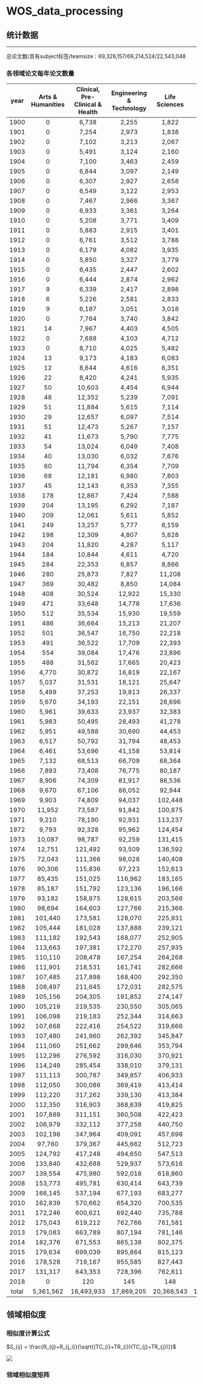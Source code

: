 # WOS_data_processing

## 统计数据
------
总论文数/具有subject标签/teamsize：69,326,157/69,214,524/22,543,048


### 各领域论文每年论文数量

|year|Arts & Humanities|Clinical, Pre-Clinical & Health|Engineering & Technology|Life Sciences|Physical Sciences|Social Sciences|
|:---:|:---:|:---:|:---:|:---:|:---:|:---:|
|1900|0|6,738|2,255|1,822|4,557|3,424|
|1901|0|7,254|2,973|1,838|4,927|4,015|
|1902|0|7,102|3,213|2,067|5,233|4,438|
|1903|0|5,491|3,124|2,160|5,073|4,545|
|1904|0|7,100|3,463|2,459|5,564|5,113|
|1905|0|6,844|3,097|2,149|5,574|4,679|
|1906|0|6,307|2,927|2,658|4,932|5,072|
|1907|0|6,549|3,122|2,953|5,582|5,599|
|1908|0|7,467|2,966|3,367|5,200|6,197|
|1909|0|6,933|3,361|3,264|5,912|6,745|
|1910|0|5,208|3,771|3,409|6,314|7,014|
|1911|0|5,883|2,915|3,401|5,558|6,767|
|1912|0|6,761|3,512|3,788|6,085|7,232|
|1913|0|6,179|4,082|3,935|6,428|7,652|
|1914|0|5,850|3,327|3,779|5,379|7,179|
|1915|0|6,435|2,447|2,602|4,017|6,109|
|1916|0|6,444|2,874|2,962|4,381|6,178|
|1917|9|6,339|2,417|2,898|3,702|5,951|
|1918|6|5,226|2,581|2,833|3,837|5,324|
|1919|9|6,187|3,051|3,018|4,456|5,585|
|1920|0|7,764|3,740|3,842|5,570|6,667|
|1921|14|7,967|4,403|4,505|6,618|7,311|
|1922|0|7,688|4,103|4,712|6,537|8,148|
|1923|0|8,710|4,025|5,482|7,210|9,413|
|1924|13|9,173|4,183|6,083|7,694|10,349|
|1925|12|8,644|4,616|6,351|8,447|11,142|
|1926|22|8,420|4,241|5,935|8,653|10,654|
|1927|50|10,603|4,454|6,944|7,877|11,944|
|1928|48|12,352|5,239|7,091|9,331|11,844|
|1929|51|11,884|5,615|7,114|9,054|12,523|
|1930|29|12,657|6,097|7,514|10,474|13,596|
|1931|51|12,473|5,267|7,157|9,383|14,601|
|1932|41|11,673|5,790|7,775|10,339|15,136|
|1933|54|13,024|6,049|7,408|10,527|13,890|
|1934|40|13,030|6,032|7,676|11,096|14,666|
|1935|60|11,794|6,354|7,709|11,780|15,175|
|1936|68|12,181|6,980|7,803|10,778|16,415|
|1937|45|12,143|6,353|7,355|10,592|16,651|
|1938|178|12,867|7,424|7,588|11,649|15,838|
|1939|204|13,195|6,292|7,187|10,689|15,991|
|1940|209|12,061|5,611|5,852|9,490|14,147|
|1941|249|13,257|5,777|6,159|9,120|13,254|
|1942|198|12,309|4,807|5,828|7,538|12,333|
|1943|204|11,820|4,287|5,117|7,054|11,254|
|1944|184|10,844|4,611|4,720|6,435|10,677|
|1945|284|22,353|6,857|8,866|9,859|11,440|
|1946|280|25,873|7,827|11,208|13,467|12,911|
|1947|369|30,482|8,850|14,084|16,942|14,175|
|1948|408|30,524|12,922|15,330|22,169|14,936|
|1949|471|33,648|14,778|17,636|24,351|16,719|
|1950|512|35,534|15,930|19,559|26,802|17,648|
|1951|486|36,664|15,213|21,207|28,764|18,293|
|1952|501|36,547|16,750|22,218|31,518|18,557|
|1953|491|36,522|17,709|22,393|34,138|17,234|
|1954|554|39,084|17,476|23,896|35,082|17,709|
|1955|488|31,562|17,665|20,423|33,523|16,660|
|1956|4,770|30,872|16,819|22,167|33,739|29,649|
|1957|5,037|31,531|18,121|25,647|36,095|32,476|
|1958|5,499|37,253|19,813|26,337|38,918|34,543|
|1959|5,670|34,193|22,151|28,696|42,715|35,114|
|1960|5,961|39,633|23,937|32,383|46,455|37,545|
|1961|5,983|50,495|28,493|41,278|54,036|37,769|
|1962|5,951|49,588|30,690|44,453|59,196|40,776|
|1963|6,517|50,792|31,794|48,453|62,055|42,668|
|1964|6,461|53,696|41,158|53,814|73,151|44,971|
|1965|7,132|68,513|66,709|68,364|94,669|52,244|
|1966|7,893|73,408|76,775|80,187|108,245|58,207|
|1967|8,906|74,309|81,917|86,536|116,586|61,950|
|1968|9,670|67,106|86,052|92,944|126,201|62,859|
|1969|9,903|74,809|94,037|102,448|134,828|67,348|
|1970|11,952|73,587|91,842|100,875|138,409|77,130|
|1971|9,210|78,190|92,931|113,237|147,560|70,496|
|1972|9,793|92,328|95,962|124,454|153,049|69,443|
|1973|10,087|98,787|92,259|131,415|150,154|71,800|
|1974|12,751|121,492|93,509|136,592|149,822|84,078|
|1975|72,043|111,366|98,028|140,408|157,968|96,187|
|1976|90,306|115,836|97,223|152,613|161,237|101,716|
|1977|85,435|151,025|116,962|183,165|167,933|108,213|
|1978|85,187|151,792|123,136|196,166|172,704|111,172|
|1979|93,182|158,875|128,615|203,566|176,513|109,647|
|1980|98,694|164,603|127,766|215,366|174,240|119,825|
|1981|101,440|173,581|128,070|225,931|182,570|119,688|
|1982|105,444|181,028|137,888|239,121|185,330|126,188|
|1983|111,182|192,543|168,077|252,905|203,764|128,365|
|1984|113,663|197,381|172,270|257,935|211,561|125,817|
|1985|110,110|208,478|167,254|264,268|210,206|126,477|
|1986|111,901|218,531|161,741|282,666|211,639|126,184|
|1987|107,485|217,898|168,400|292,350|223,962|126,376|
|1988|108,497|211,645|172,031|282,575|231,635|127,770|
|1989|105,156|204,305|191,852|274,147|249,205|120,831|
|1990|105,219|219,535|230,550|305,065|278,913|130,295|
|1991|106,098|219,183|252,344|314,663|299,365|136,749|
|1992|107,668|222,416|254,522|319,666|290,824|142,117|
|1993|107,480|241,960|262,392|345,847|302,314|135,762|
|1994|111,060|251,662|299,646|353,794|314,009|139,641|
|1995|112,296|276,592|316,030|370,921|324,060|143,010|
|1996|114,249|285,454|338,010|379,131|334,859|152,607|
|1997|111,113|300,787|349,857|406,933|341,144|150,842|
|1998|112,050|300,086|369,419|413,414|351,377|148,251|
|1999|112,220|317,262|339,130|413,384|349,198|145,188|
|2000|112,350|316,903|368,639|419,825|360,536|152,656|
|2001|107,889|311,151|360,508|422,423|368,373|140,095|
|2002|106,979|332,112|377,258|440,750|372,633|141,589|
|2003|102,198|347,964|409,091|457,698|395,579|149,896|
|2004|97,760|379,367|445,662|512,723|408,453|162,718|
|2005|124,792|417,248|494,650|547,513|442,362|208,359|
|2006|133,840|432,688|529,937|573,616|469,981|225,149|
|2007|139,554|475,980|592,018|618,860|513,520|252,085|
|2008|153,773|495,781|630,414|643,739|533,055|302,188|
|2009|166,145|537,194|677,193|683,277|547,921|314,454|
|2010|162,839|570,662|654,320|700,535|562,930|331,634|
|2011|172,246|600,621|692,440|735,788|589,678|358,616|
|2012|175,043|619,212|762,766|761,581|623,565|364,443|
|2013|179,083|663,789|807,194|781,146|656,054|375,600|
|2014|182,376|671,553|865,138|802,375|684,169|385,303|
|2015|179,634|699,039|895,864|815,123|692,309|394,228|
|2016|178,528|719,167|955,585|827,443|703,425|417,489|
|2017|131,317|643,353|728,396|762,611|653,296|322,965|
|2018|0|120|145|148|110|3|
|total|5,361,562|16,493,933|17,869,205|20,368,543|18,053,623|9,814,173|










## 领域相似度

### 相似度计算公式

$S_{ij} = \frac{R_{ij}+R_{j_i}}{\sqrt{(TC_{i}+TR_{i})(TC_{j}+TR_{j})}}$

![](http://latex.codecogs.com/gif.latex?S_{ij}=\frac{R_{ij}+R_{j_i}}{\sqrt{(TC_{i}+TR_{i})(TC_{j}+TR_{j})}})

### 领域相似度矩阵






